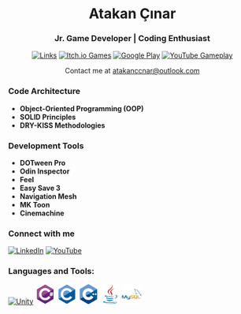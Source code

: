 
<h1 align="center">Atakan Çınar</h1>
<h3 align="center"> Jr. Game Developer | Coding Enthusiast </h3>

<p align="center">
  <a href="https://linktr.ee/atakandll"><img src="https://img.shields.io/badge/Links-0A66C2.svg?&style=for-the-badge&logo=linktree&logoColor=white" alt="Links"/></a>
  <a href="https://atakandll.itch.io"><img src="https://img.shields.io/badge/Itch.io Games-9900EF.svg?&style=for-the-badge&logo=itch.io&logoColor=white" alt="Itch.io Games"/></a>
  <a href="https://play.google.com/store/apps/developer?id=atakandll"><img src="https://img.shields.io/badge/Google Play-76C159.svg?&style=for-the-badge&logo=google-play&logoColor=white" alt="Google Play"/></a>
  <a href="https://www.youtube.com/@atakandll/videos"><img src="https://img.shields.io/badge/YouTube Gameplay-FF0000.svg?&style=for-the-badge&logo=youtube&logoColor=white" alt="YouTube Gameplay"/></a>
</p>

<p align="center">
    Contact me at <a href="mailto:atakanccnar@outlook.com">atakanccnar@outlook.com</a>
</p>

###  Code Architecture 
- **Object-Oriented Programming (OOP)**
- **SOLID Principles**
- **DRY-KISS Methodologies**

###   Development Tools 
- **DOTween Pro**
- **Odin Inspector**
- **Feel**
- **Easy Save 3**
- **Navigation Mesh**
- **MK Toon**
- **Cinemachine**

### Connect with me 
  <a href="https://linkedin.com/in/atakan-çınar-046975268"><img src="https://img.shields.io/badge/LinkedIn-0077B5.svg?&style=for-the-badge&logo=linkedin&logoColor=white" alt="LinkedIn"/></a>
  <a href="https://www.youtube.com/@atakandll/videos"><img src="https://img.shields.io/badge/YouTube-FF0000.svg?&style=for-the-badge&logo=youtube&logoColor=white" alt="YouTube"/></a>
</p>

<h3 align="left">  Languages and Tools:</h3>
<p align="left">
  <a href="https://unity.com/" target="_blank" rel="noreferrer"><img src="https://www.vectorlogo.zone/logos/unity3d/unity3d-icon.svg" alt="Unity" width="40" height="40"/></a>
  <a href="https://www.w3schools.com/cs/" target="_blank" rel="noreferrer"><img src="https://raw.githubusercontent.com/devicons/devicon/master/icons/csharp/csharp-original.svg" alt="C#" width="40" height="40"/></a>
  <a href="https://www.cprogramming.com/" target="_blank" rel="noreferrer"><img src="https://raw.githubusercontent.com/devicons/devicon/master/icons/c/c-original.svg" alt="C" width="40" height="40"/></a>
  <a href="https://isocpp.org/" target="_blank" rel="noreferrer"><img src="https://raw.githubusercontent.com/devicons/devicon/master/icons/cplusplus/cplusplus-original.svg" alt="C++" width="40" height="40"/></a>
  <a href="https://www.java.com" target="_blank" rel="noreferrer"><img src="https://raw.githubusercontent.com/devicons/devicon/master/icons/java/java-original.svg" alt="Java" width="40" height="40"/></a>
  <a href="https://www.mysql.com/" target="_blank" rel="noreferrer"><img src="https://raw.githubusercontent.com/devicons/devicon/master/icons/mysql/mysql-original-wordmark.svg" alt="MySQL" width="40" height="40"/></a>
</p>


